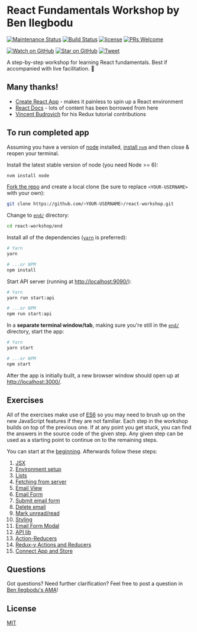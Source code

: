 # React Fundamentals Workshop by Ben Ilegbodu

[![Maintenance Status](https://img.shields.io/badge/status-maintained-brightgreen.svg)](https://github.com/benmvp/react-workshop/pulse)
[![Build Status](https://travis-ci.org/benmvp/react-workshop.svg?branch=master)](https://travis-ci.org/benmvp/react-workshop)
[![license](https://img.shields.io/github/license/benmvp/react-workshop.svg)](LICENSE)
[![PRs Welcome](https://img.shields.io/badge/PRs-welcome-brightgreen.svg)](http://makeapullrequest.com)

[![Watch on GitHub](https://img.shields.io/github/watchers/benmvp/react-workshop.svg?style=social)](https://github.com/benmvp/react-workshop/watchers)
[![Star on GitHub](https://img.shields.io/github/stars/benmvp/react-workshop.svg?style=social)](https://github.com/benmvp/react-workshop/stargazers)
[![Tweet](https://img.shields.io/twitter/url/https/github.com/benmvp/react-workshop.svg?style=social)](https://twitter.com/intent/tweet?text=Check%20out%20React%20Fundamentals%20Workshop%20by%20%40benmvp!%0A%0Ahttps%3A%2F%2Fgithub.com%2Fbenmvp%2Freact-workshop)

A step-by-step workshop for learning React fundamentals. Best if accompanied with live facilitation. 🙂

## Many thanks!

- [Create React App](https://github.com/facebookincubator/create-react-app) - makes it painless to spin up a React environment
- [React Docs](http://facebook.github.io/react) - lots of content has been borrowed from here
- [Vincent Budrovich](https://github.com/vwb) for his Redux tutorial contributions

## To run completed app

Assuming you have a version of [node](https://nodejs.org/en/) installed, [install `nvm`](https://github.com/creationix/nvm#install-script) and then close & reopen your terminal.

Install the latest stable version of node (you need Node >= 6):

```sh
nvm install node
```

[Fork the repo](https://github.com/benmvp/react-workshop/fork) and create a local clone (be sure to replace `<YOUR-USERNAME>` with your own):

```sh
git clone https://github.com/<YOUR-USERNAME>/react-workshop.git
```

Change to [`end/`](end/) directory:

```sh
cd react-workshop/end
```

Install all of the dependencies ([`yarn`](https://yarnpkg.com/en/) is preferred):

```sh
# Yarn
yarn

# ...or NPM
npm install
```

Start API server (running at [http://localhost:9090/](http://localhost:9090/)):

```sh
# Yarn
yarn run start:api

# ...or NPM
npm run start:api
```

In a **separate terminal window/tab**, making sure you're still in the [`end/`](end/) directory, start the app:

```sh
# Yarn
yarn start

# ...or NPM
npm start
```

After the app is initially built, a new browser window should open up at [http://localhost:3000/](http://localhost:3000/).

## Exercises

All of the exercises make use of [ES6](http://www.benmvp.com/learning-es6-series/) so you may need to brush up on the new JavaScript features if they are not familiar. Each step in the workshop builds on top of the previous one. If at any point you get stuck, you can find the answers in the source code of the given step. Any given step can be used as a starting point to continue on to the remaining steps.

You can start at the [beginning](00-begin/). Afterwards follow these steps:

1. [JSX](01-jsx/)
1. [Environment setup](02-components/)
1. [Lists](03-lists/)
1. [Fetching from server](04-fetch/)
1. [Email View](05-email-view/)
1. [Email Form](06-email-form/)
1. [Submit email form](07-submit-email-form/)
1. [Delete email](08-delete-email/)
1. [Mark unread/read](09-mark-unread/)
1. [Styling](10-styling/)
1. [Email Form Modal](11-email-form-modal/)
1. [API lib](12-api-lib/)
1. [Action-Reducers](13-action-reducers/)
1. [Redux-y Actions and Reducers](14-reduxy-actions-reducers/)
1. [Connect App and Store](15-connect-app-and-store/)

## Questions

Got questions? Need further clarification? Feel free to post a question in [Ben Ilegbodu's AMA](http://www.benmvp.com/ama/)!

## License

[MIT](LICENSE)
